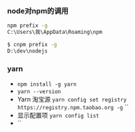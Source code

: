 



### node对npm的调用
```bash
npm prefix -g
C:\Users\我\AppData\Roaming\npm
```

```bash
$ cnpm prefix -g
D:\dev\nodejs
```


### yarn
+ `npm install -g yarn`
+ `yarn --version`
+ Yarn 淘宝源 `yarn config set registry https://registry.npm.taobao.org -g`  ``
+ 显示配置项 `yarn config list`
+ ``